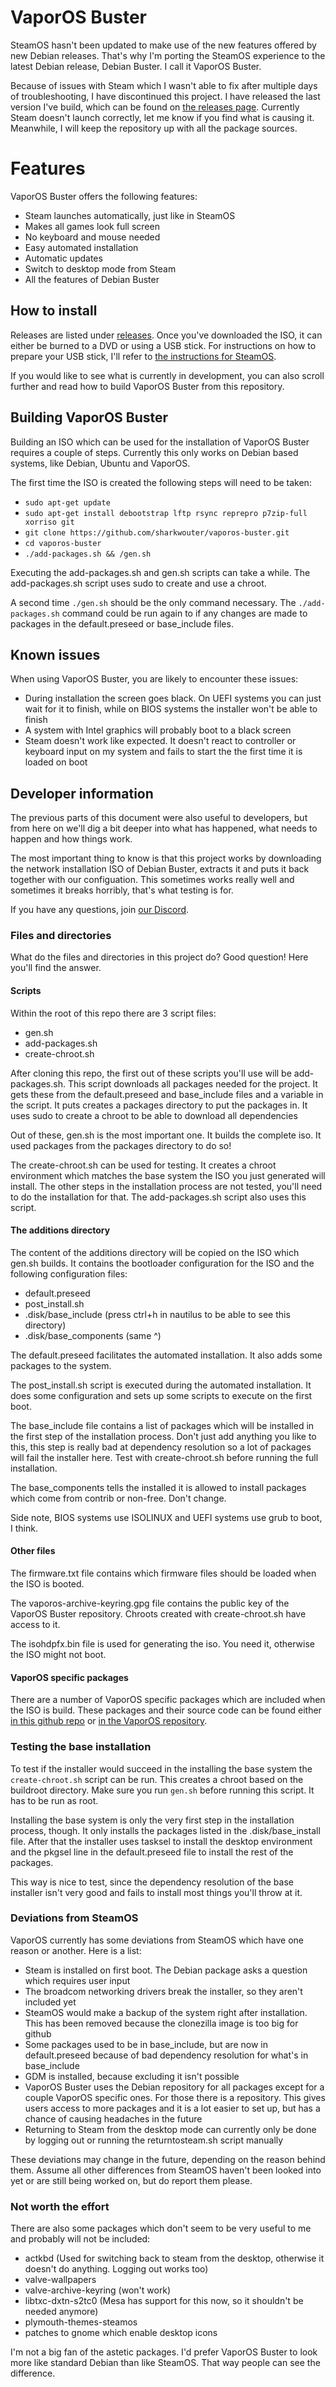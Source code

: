 # VaporOS Buster

SteamOS hasn't been updated to make use of the new features offered by new Debian releases. That's why I'm porting the SteamOS experience to the latest Debian release, Debian Buster. I call it VaporOS Buster.

Because of issues with Steam which I wasn't able to fix after multiple days of troubleshooting, I have discontinued this project. I have released the last version I've build, which can be found on [the releases page](https://github.com/sharkwouter/vaporos-buster/releases). Currently Steam doesn't launch correctly, let me know if you find what is causing it. Meanwhile, I will keep the repository up with all the package sources.

# Features

VaporOS Buster offers the following features:
- Steam launches automatically, just like in SteamOS
- Makes all games look full screen
- No keyboard and mouse needed
- Easy automated installation
- Automatic updates
- Switch to desktop mode from Steam
- All the features of Debian Buster

## How to install

Releases are listed under [releases](https://github.com/sharkwouter/vaporos-buster/releases). Once you've downloaded the ISO, it can either be burned to a DVD or using a USB stick. For instructions on how to prepare your USB stick, I'll refer to [the instructions for SteamOS](https://github.com/ValveSoftware/SteamOS/wiki/Getting-Started#creating-a-usb-key).

If you would like to see what is currently in development, you can also scroll further and read how to build VaporOS Buster from this repository.

## Building VaporOS Buster

Building an ISO which can be used for the installation of VaporOS Buster requires a couple of steps. Currently this only works on Debian based systems, like Debian, Ubuntu and VaporOS.

The first time the ISO is created the following steps will need to be taken:

 - ``sudo apt-get update``
 - ``sudo apt-get install debootstrap lftp rsync reprepro p7zip-full xorriso git``
 - ``git clone https://github.com/sharkwouter/vaporos-buster.git``
 - ``cd vaporos-buster``
 - ``./add-packages.sh && /gen.sh``

Executing the add-packages.sh and gen.sh scripts can take a while. The add-packages.sh script uses sudo to create and use a chroot.

A second time ``./gen.sh`` should be the only command necessary. The ``./add-packages.sh`` command could be run again to if any changes are made to packages in the default.preseed or base_include files.

## Known issues

When using VaporOS Buster, you are likely to encounter these issues:

- During installation the screen goes black. On UEFI systems you can just wait for it to finish, while on BIOS systems the installer won't be able to finish
- A system with Intel graphics will probably boot to a black screen
- Steam doesn't work like expected. It doesn't react to controller or keyboard input on my system and fails to start the the first time it is loaded on boot

## Developer information

The previous parts of this document were also useful to developers, but from here on we'll dig a bit deeper into what has happened, what needs to happen and how things work.

The most important thing to know is that this project works by downloading the network installation ISO of Debian Buster, extracts it and puts it back together with our configuation. This sometimes works really well and sometimes it breaks horribly, that's what testing is for.

If you have any questions, join [our Discord](https://discord.gg/qynSaKY).

### Files and directories

What do the files and directories in this project do? Good question! Here you'll find the answer.

#### Scripts

Within the root of this repo there are 3 script files:

- gen.sh
- add-packages.sh
- create-chroot.sh

After cloning this repo, the first out of these scripts you'll use will be add-packages.sh. This script downloads all packages needed for the project. It gets these from the default.preseed and base_include files and a variable in the script. It puts creates a packages directory to put the packages in. It uses sudo to create a chroot to be able to download all dependencies

Out of these, gen.sh is the most important one. It builds the complete iso. It used packages from the packages directory to do so!

The create-chroot.sh can be used for testing. It creates a chroot environment which matches the base system the ISO you just generated will install. The other steps in the installation process are not tested, you'll need to do the installation for that. The add-packages.sh script also uses this script.

#### The additions directory

The content of the additions directory will be copied on the ISO which gen.sh builds. It contains the bootloader configuration for the ISO and the following configuration files:

- default.preseed
- post_install.sh
- .disk/base_include (press ctrl+h in nautilus to be able to see this directory)
- .disk/base_components (same ^)

The default.preseed facilitates the automated installation. It also adds some packages to the system.

The post_install.sh script is executed during the automated installation. It does some configuration and sets up some scripts to execute on the first boot.

The base_include file contains a list of packages which will be installed in the first step of the installation process. Don't just add anything you like to this, this step is really bad at dependency resolution so a lot of packages will fail the installer here. Test with create-chroot.sh before running the full installation.

The base_components tells the installed it is allowed to install packages which come from contrib or non-free. Don't change.

Side note, BIOS systems use ISOLINUX and UEFI systems use grub to boot, I think.

#### Other files

The firmware.txt file contains which firmware files should be loaded when the ISO is booted.

The vaporos-archive-keyring.gpg file contains the public key of the VaporOS Buster repository. Chroots created with create-chroot.sh have access to it.

The isohdpfx.bin file is used for generating the iso. You need it, otherwise the ISO might not boot.

#### VaporOS specific packages

There are a number of VaporOS specific packages which are included when the ISO is build. These packages and their source code can be found either [in this github repo](https://github.com/sharkwouter/vaporos-buster-repository) or [in the VaporOS repository](http://download.vaporos.net/vaporos/).

### Testing the base installation

To test if the installer would succeed in the installing the base system the ``create-chroot.sh`` script can be run. This creates a chroot based on the buildroot directory. Make sure you run ``gen.sh`` before running this script. It has to be run as root.

Installing the base system is only the very first step in the installation process, though. It only installs the packages listed in the .disk/base_install file. After that the installer uses tasksel to install the desktop environment and the pkgsel line in the default.preseed file to install the rest of the packages.

This way is nice to test, since the dependency resolution of the base installer isn't very good and fails to install most things you'll throw at it.

### Deviations from SteamOS

VaporOS currently has some deviations from SteamOS which have one reason or another. Here is a list:

- Steam is installed on first boot. The Debian package asks a question which requires user input
- The broadcom networking drivers break the installer, so they aren't included yet
- SteamOS would make a backup of the system right after installation. This has been removed because the clonezilla image is too big for github
- Some packages used to be in base_include, but are now in default.preseed because of bad dependency resolution for what's in base_include
- GDM is installed, because excluding it isn't possible
- VaporOS Buster uses the Debian repository for all packages except for a couple VaporOS specific ones. For those there is a repository. This gives users access to more packages and it is a lot easier to set up, but has a chance of causing headaches in the future
- Returning to Steam from the desktop mode can currently only be done by logging out or running the returntosteam.sh script manually

These deviations may change in the future, depending on the reason behind them. Assume all other differences from SteamOS haven't been looked into yet or are still being worked on, but do report them please.

### Not worth the effort

There are also some packages which don't seem to be very useful to me and probably will not be included:

- actkbd (Used for switching back to steam from the desktop, otherwise it doesn't do anything. Logging out works too)
- valve-wallpapers
- valve-archive-keyring (won't work)
- libtxc-dxtn-s2tc0 (Mesa has support for this now, so it shouldn't be needed anymore)
- plymouth-themes-steamos
- patches to gnome which enable desktop icons

I'm not a big fan of the astetic packages. I'd prefer VaporOS Buster to look more like standard Debian than like SteamOS. That way people can see the difference.
